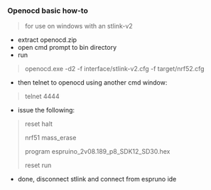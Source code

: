 
### Openocd basic how-to
> for use on windows with an stlink-v2

- extract openocd.zip 
- open cmd prompt to bin directory
- run 
> openocd.exe -d2 -f interface/stlink-v2.cfg  -f target/nrf52.cfg 
- then telnet to openocd using another cmd window:
> telnet 4444
- issue the following:
> reset halt
> 
> nrf51 mass_erase
> 
> program espruino_2v08.189_p8_SDK12_SD30.hex
> 
> reset run
> 


- done, disconnect stlink and connect from espruno ide

